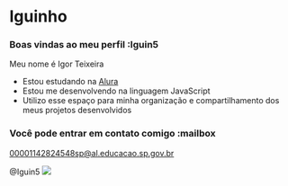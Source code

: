 # Iguinho
### Boas vindas ao meu perfil :Iguin5

Meu nome é Igor Teixeira

- Estou estudando na [Alura](https://www.alura.com.br)
- Estou me desenvolvendo na linguagem JavaScript
- Utilizo esse espaço para minha organização e compartilhamento dos meus projetos desenvolvidos

### Você pode entrar em contato comigo :mailbox

00001142824548sp@al.educacao.sp.gov.br

@Iguin5
![](vhttps://tenor.com/bRPi8.gif)

